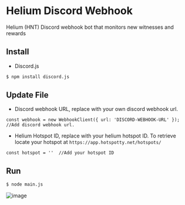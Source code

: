 # Helium Discord Webhook
Helium (HNT) Discord webhook bot that monitors new witnesses and rewards

## Install
- Discord.js

```sh
$ npm install discord.js
```

## Update File
- Discord webhook URL, replace with your own discord webhook url.

```
const webhook = new WebhookClient({ url: 'DISCORD-WEBHOOK-URL' });  //Add discord webhook url.
```

- Helium Hotspot ID, replace with your helium hotspot ID. To retrieve locate your hotspot at `https://app.hotspotty.net/hotspots/`


```
const hotspot = ''  //Add your hotspot ID
```

## Run

```sh
$ node main.js
```

![image](https://user-images.githubusercontent.com/79166987/218474864-c071c6c8-7100-47b3-be32-3bf116c92b66.png)
